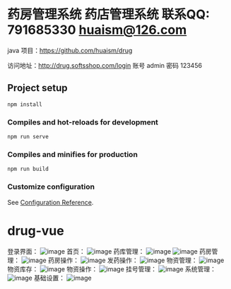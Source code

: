 # 药房管理系统 药店管理系统   联系QQ: 791685330 huaism@126.com

java 项目：https://github.com/huaism/drug

访问地址：http://drug.softsshop.com/login 账号 admin 密码 123456

## Project setup
```
npm install
```

### Compiles and hot-reloads for development
```
npm run serve
```

### Compiles and minifies for production
```
npm run build
```

### Customize configuration
See [Configuration Reference](https://cli.vuejs.org/config/).
# drug-vue

登录界面：
![image](https://user-images.githubusercontent.com/19181634/155345578-b1b77927-4c89-4693-bce3-bdca92255bf2.png)
首页：
![image](https://user-images.githubusercontent.com/19181634/155345764-3eb440bd-f1c6-44a9-adb8-4b8e58ab469c.png)
药库管理：
![image](https://user-images.githubusercontent.com/19181634/155345853-93579dac-ad50-43b7-904b-4f68cb797e88.png)
![image](https://user-images.githubusercontent.com/19181634/155345898-0a1b99b9-4b44-4bc7-966f-d8ee33965885.png)
药房管理：
![image](https://user-images.githubusercontent.com/19181634/155345970-7a67a491-efba-40b4-8d32-4d9f39cf3dc5.png)
药房操作：
![image](https://user-images.githubusercontent.com/19181634/155346019-768d16a3-49ec-414c-bb6b-5be27aa25d38.png)
发药操作：
![image](https://user-images.githubusercontent.com/19181634/155346076-ae43007c-bfbc-4ee9-9855-d989dcfdf184.png)
物资管理：
![image](https://user-images.githubusercontent.com/19181634/155346109-f163927d-096d-4f69-b6ba-94edd536f7af.png)
物资库存：
![image](https://user-images.githubusercontent.com/19181634/155346175-f6719516-4b73-4681-8a80-b3bcd084dd8e.png)
物资操作：
![image](https://user-images.githubusercontent.com/19181634/155346230-7d25fccd-75fa-4c48-b60d-01ae9e99447b.png)
挂号管理：
![image](https://user-images.githubusercontent.com/19181634/155346286-74129e1f-e071-4ed0-97ad-b6b8d1db83ca.png)
系统管理：
![image](https://user-images.githubusercontent.com/19181634/155346339-6f34ee81-43de-4042-b8f8-dbc07003a598.png)
基础设置：
![image](https://user-images.githubusercontent.com/19181634/155346393-3212c80d-cf84-49a9-8830-b3c31c264902.png)


